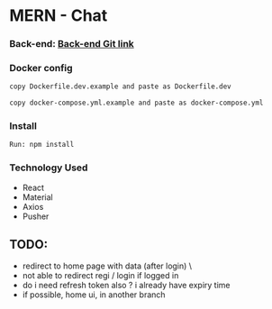 # MERN - Chat

### Back-end: [Back-end Git link](https://github.com/NazemMahmud/mern-chat-front)

### Docker config
```bash
copy Dockerfile.dev.example and paste as Dockerfile.dev 
```

```bash
copy docker-compose.yml.example and paste as docker-compose.yml 
```

### Install
```bash
Run: npm install 
```

### Technology Used
- React
- Material
- Axios
- Pusher


## TODO:
- redirect to home page with data (after login) \
- not able to redirect regi / login if logged in
- do i need refresh token also ? i already have expiry time
- if possible, home ui, in another branch
